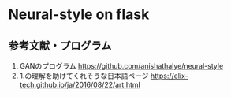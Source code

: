 # Neural-style on flask

## 参考文献・プログラム  
1. GANのプログラム https://github.com/anishathalye/neural-style  
2. 1.の理解を助けてくれそうな日本語ページ https://elix-tech.github.io/ja/2016/08/22/art.html  
